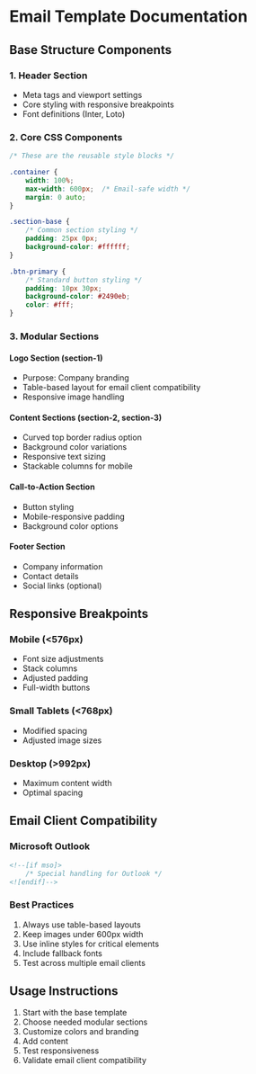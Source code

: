 # Email Template Documentation

## Base Structure Components

### 1. Header Section
- Meta tags and viewport settings
- Core styling with responsive breakpoints
- Font definitions (Inter, Loto)

### 2. Core CSS Components
```css
/* These are the reusable style blocks */

.container {
    width: 100%;
    max-width: 600px;  /* Email-safe width */
    margin: 0 auto;
}

.section-base {
    /* Common section styling */
    padding: 25px 0px;
    background-color: #ffffff;
}

.btn-primary {
    /* Standard button styling */
    padding: 10px 30px;
    background-color: #2490eb;
    color: #fff;
}
```

### 3. Modular Sections

#### Logo Section (section-1)
- Purpose: Company branding
- Table-based layout for email client compatibility
- Responsive image handling

#### Content Sections (section-2, section-3)
- Curved top border radius option
- Background color variations
- Responsive text sizing
- Stackable columns for mobile

#### Call-to-Action Section
- Button styling
- Mobile-responsive padding
- Background color options

#### Footer Section
- Company information
- Contact details
- Social links (optional)

## Responsive Breakpoints

### Mobile (<576px)
- Font size adjustments
- Stack columns
- Adjusted padding
- Full-width buttons

### Small Tablets (<768px)
- Modified spacing
- Adjusted image sizes

### Desktop (>992px)
- Maximum content width
- Optimal spacing

## Email Client Compatibility

### Microsoft Outlook
```html
<!--[if mso]>
    /* Special handling for Outlook */
<![endif]-->
```

### Best Practices
1. Always use table-based layouts
2. Keep images under 600px width
3. Use inline styles for critical elements
4. Include fallback fonts
5. Test across multiple email clients

## Usage Instructions

1. Start with the base template
2. Choose needed modular sections
3. Customize colors and branding
4. Add content
5. Test responsiveness
6. Validate email client compatibility

